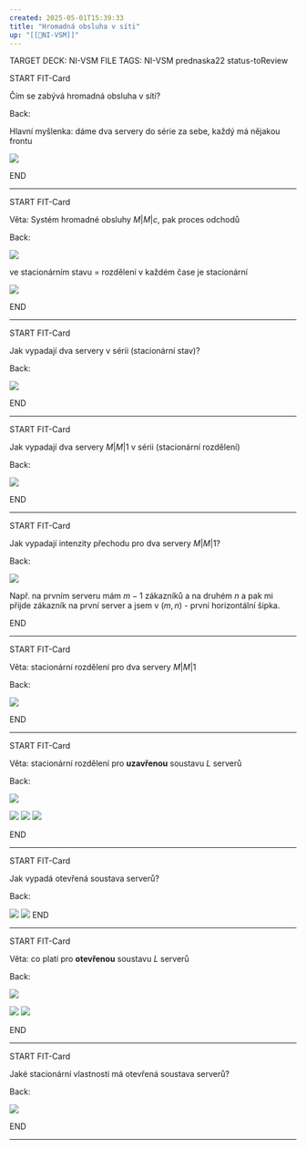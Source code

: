 ```yaml
---
created: 2025-05-01T15:39:33
title: "Hromadná obsluha v síti"
up: "[[📖NI-VSM]]"
---
```


TARGET DECK: NI-VSM
FILE TAGS: NI-VSM prednaska22 status-toReview


START
FIT-Card

Čím se zabývá hromadná obsluha v síti?

Back:

Hlavní myšlenka: dáme dva servery do série za sebe, každý má nějakou frontu

![](../../Assets/Pasted%20image%2020250501154047.png)

END

---


START
FIT-Card

Věta: Systém hromadné obsluhy $M|M|c$, pak proces odchodů

Back:

![](../../Assets/Pasted%20image%2020250501154125.png)

ve stacionárním stavu = rozdělení v každém čase je stacionární

<!-- ExplanationStart -->
![](../../Assets/Pasted%20image%2020250501154149.png)
<!-- ExplanationEnd -->

END

---

START
FIT-Card

Jak vypadají dva servery v sérii (stacionární stav)?

Back:

![](../../Assets/Pasted%20image%2020250501154213.png)

END

---


START
FIT-Card

Jak vypadají dva servery $M|M|1$ v sérii (stacionární rozdělení)

Back:

![](../../Assets/Pasted%20image%2020250501154245.png)

END

---


START
FIT-Card

Jak vypadají intenzity přechodu pro dva servery $M|M|1$?

Back:

![](../../Assets/Pasted%20image%2020250501154311.png)

Např. na prvním serveru mám $m-1$ zákazníků a na druhém $n$ a pak mi přijde zákazník na první server a jsem v $(m,n)$ - první horizontální šipka.

END

---


START
FIT-Card

Věta: stacionární rozdělení pro dva servery $M|M|1$

Back:

![](../../Assets/Pasted%20image%2020250501154419.png)

END

---


START
FIT-Card

Věta: stacionární rozdělení pro **uzavřenou** soustavu $L$ serverů

Back:

![](../../Assets/Pasted%20image%2020250501154451.png)

<!-- DetailInfoStart -->
![](../../Assets/Pasted%20image%2020250501154501.png)
![](../../Assets/Pasted%20image%2020250501154508.png)
![](../../Assets/Pasted%20image%2020250501154526.png)
<!-- DetailInfoEnd -->

END

---


START
FIT-Card

Jak vypadá otevřená soustava serverů?

Back:

![](../../Assets/Pasted%20image%2020250501154549.png)
![](../../Assets/Pasted%20image%2020250501154558.png)
END

---


START
FIT-Card

Věta: co platí pro **otevřenou** soustavu $L$ serverů

Back:

![](../../Assets/Pasted%20image%2020250501154622.png)

<!-- ExerciseStart -->
![](../../Assets/Pasted%20image%2020250501154635.png)
![](../../Assets/Pasted%20image%2020250501154642.png)
<!-- ExerciseEnd -->


END

---


START
FIT-Card

Jaké stacionární vlastnosti má otevřená soustava serverů? 

Back:

![](../../Assets/Pasted%20image%2020250501154714.png)

END

---

